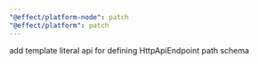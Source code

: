 ```yaml
---
"@effect/platform-node": patch
"@effect/platform": patch
---
```


add template literal api for defining HttpApiEndpoint path schema
